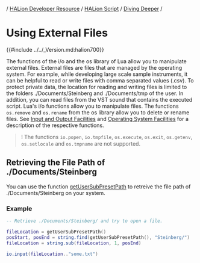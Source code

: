/ [HALion Developer Resource](../../HALion-Developer-Resource.md) / [HALion Script](./HALion-Script.md) / [Diving Deeper](./Diving-Deeper.md) /

# Using External Files

{{#include ../../_Version.md:halion700}}

The functions of the i/o and the os library of Lua allow you to manipulate external files. External files are files that are managed by the operating system. For example, while developing large scale sample instruments, it can be helpful to read or write files with comma separated values (.csv). To protect private data, the location for reading and writing files is limited to the folders ./Documents/Steinberg and ./Documents/tmp of the user. In addition, you can read files from the VST sound that contains the executed script. Lua's i/o functions allow you to manipulate files. The functions ``os.remove`` and ``os.rename`` from the os library allow you to delete or rename files. See [Input and Output Facilities](https://www.lua.org/manual/5.2/manual.html#6.8) and [Operating System Facilities](https://www.lua.org/manual/5.2/manual.html#6.9) for a description of the respective functions.

>&#10069; The functions ``io.popen``, ``io.tmpfile``, ``os.execute``, ``os.exit``, ``os.getenv``, ``os.setlocale`` and ``os.tmpname`` are not supported.

## Retrieving the File Path of ./Documents/Steinberg

You can use the function [getUserSubPresetPath](./getUserSubPresetPath.md) to retreive the file path of ./Documents/Steinberg on your system.

### Example

```lua
-- Retrieve ./Documents/Steinberg/ and try to open a file.

fileLocation = getUserSubPresetPath()
posStart, posEnd = string.find(getUserSubPresetPath(), "Steinberg/")
fileLocation = string.sub(fileLocation, 1, posEnd)
 
io.input(fileLocation.."some.txt")
```